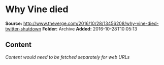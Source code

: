 # Why Vine died

**Source:** http://www.theverge.com/2016/10/28/13456208/why-vine-died-twitter-shutdown
**Folder:** Archive
**Added:** 2016-10-28T10:05:13




## Content
*Content would need to be fetched separately for web URLs*
